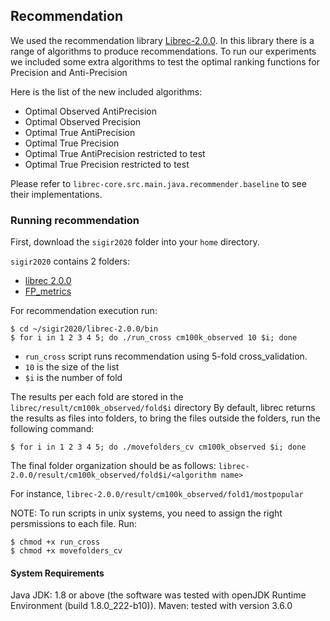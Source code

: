 ## Recommendation
We used the recommendation library [Librec-2.0.0](https://www.librec.net/). In this library there is a range of algorithms to produce recommendations.
To run our experiments we included some extra algorithms to test the optimal ranking functions for Precision and Anti-Precision

Here is the list of the new included algorithms:

- Optimal Observed AntiPrecision
- Optimal Observed Precision
- Optimal True AntiPrecision
- Optimal True Precision
- Optimal True AntiPrecision restricted to test
- Optimal True Precision restricted to test

Please refer to `librec-core.src.main.java.recommender.baseline` to see their implementations.

### Running recommendation
First, download the `sigir2020` folder into your `home` directory.

`sigir2020` contains 2 folders:
- [librec 2.0.0](https://github.com/elikary/sigir2020/tree/master/FP_metrics)
- [FP_metrics](https://github.com/elikary/sigir2020/tree/master/librec-2.0.0)

For recommendation execution run:

    $ cd ~/sigir2020/librec-2.0.0/bin
    $ for i in 1 2 3 4 5; do ./run_cross cm100k_observed 10 $i; done

+ `run_cross` script runs recommendation using 5-fold cross_validation.
+ `10` is the size of the list 
+ `$i` is the number of fold

The results per each fold are stored in the `librec/result/cm100k_observed/fold$i` directory
By default, librec returns the results as files into folders, to bring the files outside the folders, run the following command:

    $ for i in 1 2 3 4 5; do ./movefolders_cv cm100k_observed $i; done

The final folder organization should be as follows:
 `librec-2.0.0/result/cm100k_observed/fold$i/<algorithm name>`
 
 For instance, `librec-2.0.0/result/cm100k_observed/fold1/mostpopular`
 
 NOTE: To run scripts in unix systems, you need to assign the right persmissions to each file. Run:

    $ chmod +x run_cross
    $ chmod +x movefolders_cv
 
 #### System Requirements
 Java JDK: 1.8 or above (the software was tested with openJDK Runtime Environment (build 1.8.0_222-b10)).
 Maven: tested with version 3.6.0